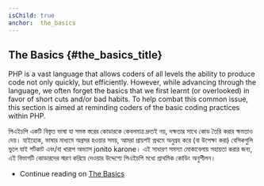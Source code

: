 ```yaml
---
isChild: true
anchor:  the_basics
---
```


## The Basics {#the_basics_title}

PHP is a vast language that allows coders of all levels the ability to produce code not only quickly, but efficiently.
However, while advancing through the language, we often forget the basics that we first learnt (or overlooked) in favor
of short cuts and/or bad habits. To help combat this common issue, this section is aimed at reminding coders of the
basic coding practices within PHP.

পিএইচপি একটি বিস্তৃত ভাষা যা সমস্ত স্তরের কোডারকে কেবলমাত্র দ্রুতই নয়, দক্ষতার সাথে কোড তৈরি করার ক্ষমতাও দেয়।
যাইহোক, ভাষার মাধ্যমে অগ্রসর হওয়ার সময়, আমরা প্রায়শই প্রথমে অনুগ্রহ করে (বা উপেক্ষা করা) বেসিকগুলি ভুলে যাই
শর্টকাট এবং/বা খারাপ অভ্যাস jonito karone। এই সাধারণ সমস্যা মোকাবেলায় সহায়তা করার জন্য, এই বিভাগটি কোডারদের স্মরণ করিয়ে দেওয়ার উদ্দেশ্যে
পিএইচপি মধ্যে প্রাথমিক কোডিং অনুশীলন।

* Continue reading on [The Basics](/pages/The-Basics.html)
